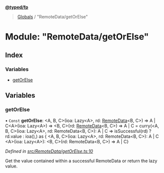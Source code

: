 **[@typed/fp](../README.md)**

> [Globals](../globals.md) / "RemoteData/getOrElse"

# Module: "RemoteData/getOrElse"

## Index

### Variables

* [getOrElse](_remotedata_getorelse_.md#getorelse)

## Variables

### getOrElse

• `Const` **getOrElse**: \<A, B, C>(ioa: Lazy\<A>, rd: [RemoteData](_remotedata_remotedata_.md#remotedata)\<B, C>) => A \| C\<A>(ioa: Lazy\<A>) => \<B, C>(rd: [RemoteData](_remotedata_remotedata_.md#remotedata)\<B, C>) => A \| C = curry(\<A, B, C>(ioa: Lazy\<A>, rd: RemoteData\<B, C>): A \| C => isSuccessful(rd) ? rd.value : ioa(),) as { \<A, B, C>(ioa: Lazy\<A>, rd: RemoteData\<B, C>): A \| C \<A>(ioa: Lazy\<A>): \<B, C>(rd: RemoteData\<B, C>) => A \| C}

*Defined in [src/RemoteData/getOrElse.ts:10](https://github.com/TylorS/typed-fp/blob/41076ce/src/RemoteData/getOrElse.ts#L10)*

Get the value contained within a successful RemoteData or return the lazy value.
